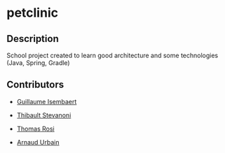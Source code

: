 # petclinic
## Description
School project created to learn good architecture and some technologies (Java, Spring, Gradle)

## Contributors
- [Guillaume Isembaert](https://github.com/Loukourou)

- [Thibault Stevanoni](https://github.com/thib050697)
- [Thomas Rosi](https://github.com/ThomasRosi)
- [Arnaud Urbain](https://github.com/Dexnaw)
